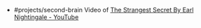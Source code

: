 - #projects/second-brain Video of [The Strangest Secret By Earl Nightingale - YouTube](https://www.youtube.com/watch?v=l-1gXZu1i8TM)
